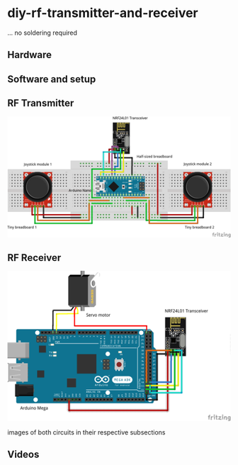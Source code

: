 # diy-rf-transmitter-and-receiver
... no soldering required


## Hardware


## Software and setup



## RF Transmitter

<p align="center">
  <img src=images/rf_transmitter.png>
</p>

## RF Receiver

<p align="center">
  <img src=images/rf_receiver.png>
</p>

images of both circuits in their respective subsections

## Videos
